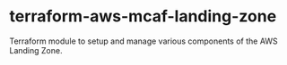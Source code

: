 # terraform-aws-mcaf-landing-zone
Terraform module to setup and manage various components of the AWS Landing Zone.

<!--- BEGIN_TF_DOCS --->
<!--- END_TF_DOCS --->
